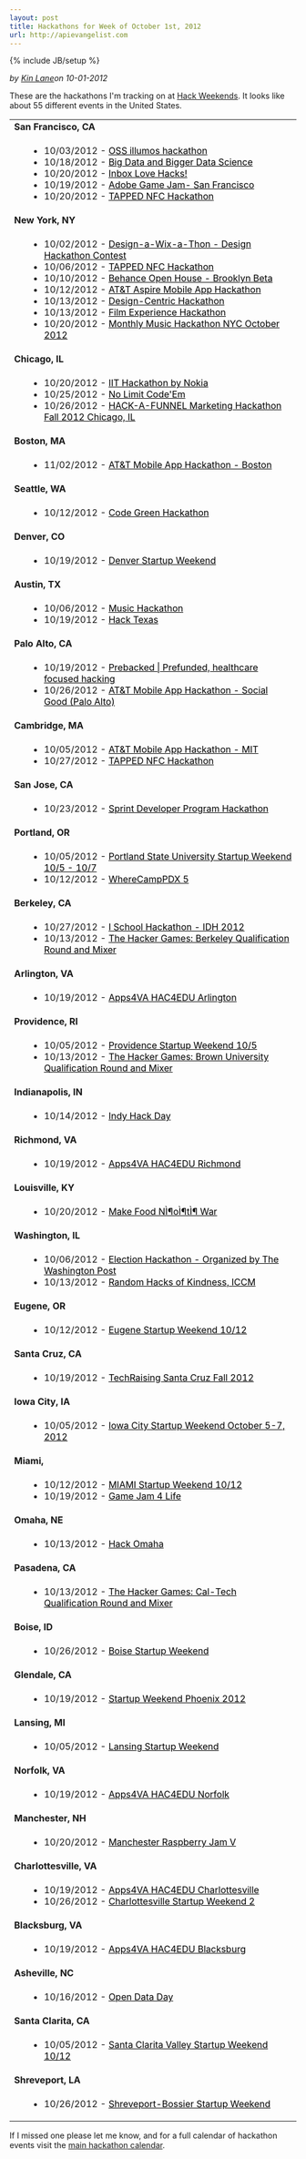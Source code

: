 ```yaml
---
layout: post
title: Hackathons for Week of October 1st, 2012
url: http://apievangelist.com
---
```

{% include JB/setup %}<div><i><span class="small">by</span> <a href="https://plus.google.com/106460238807821851374" rel="author">Kin Lane</a><span class="small">on</span> <span class="post-date">10-01-2012</span></i><p>These are the hackathons I'm tracking on at <a href="/" target="_blank">Hack Weekends</a>.  It looks like about 55 different events in the United States.</p>
<table width="90%">
<tbody>
<tr>
<td colspan="2"><strong>San Francisco, CA</strong> <!--<a href="city.php?City=San Francisco&State=CA" _mce_href="/admin/blog/city.php?City=San Francisco&State=CA">San Francisco, CA</strong></a>--></td>
</tr>
<tr>
<td width="5%">&nbsp;</td>
<td>
<ul>
<li>10/03/2012 - <a style="color: #000;" href="http://illumos2012hackathon-SRCH.eventbrite.com">OSS illumos hackathon</a></li>
<li>10/18/2012 - <a style="color: #000;" href="http://www.eventbrite.com/event/4489576444/SRCH">Big Data and Bigger Data Science</a></li>
<li>10/20/2012 - <a style="color: #000;" href="http://inboxlovehacks-SRCH.eventbrite.com">Inbox Love Hacks!</a></li>
<li>10/19/2012 - <a style="color: #000;" href="http://adobegamejamsf-SRCH.eventbrite.com">Adobe Game Jam- San Francisco</a></li>
<li>10/20/2012 - <a style="color: #000;" href="http://tappedsfo-SRCH.eventbrite.com">TAPPED NFC Hackathon</a></li>
</ul>
</td>
</tr>
<tr>
<td colspan="2"><strong>New York, NY</strong> <!--<a href="city.php?City=New York&State=NY" _mce_href="/admin/blog/city.php?City=New York&State=NY">New York, NY</strong></a>--></td>
</tr>
<tr>
<td width="5%">&nbsp;</td>
<td>
<ul>
<li>10/02/2012 - <a style="color: #000;" href="http://wixathon-SRCH.eventbrite.com">Design-a-Wix-a-Thon - Design Hackathon Contest</a></li>
<li>10/06/2012 - <a style="color: #000;" href="http://tappednyc-SRCH.eventbrite.com">TAPPED NFC Hackathon</a></li>
<li>10/10/2012 - <a style="color: #000;" href="http://www.eventbrite.com/event/4422166820/SRCH">Behance Open House - Brooklyn Beta</a></li>
<li>10/12/2012 - <a style="color: #000;" href="http://mobileappedunyc-SRCH.eventbrite.com">AT&amp;T Aspire Mobile App Hackathon</a></li>
<li>10/13/2012 - <a style="color: #000;" href="http://merge-hack-SRCH.eventbrite.com">Design-Centric Hackathon</a></li>
<li>10/13/2012 - <a style="color: #000;" href="http://hackingfilm-SRCH.eventbrite.com">Film Experience Hackathon</a></li>
<li>10/20/2012 - <a style="color: #000;" href="http://monthlymusichackathonoct2012-SRCH.eventbrite.com">Monthly Music Hackathon NYC October 2012</a></li>
</ul>
</td>
</tr>
<tr>
<td colspan="2"><strong>Chicago, IL</strong> <!--<a href="city.php?City=Chicago&State=IL" _mce_href="/admin/blog/city.php?City=Chicago&State=IL">Chicago, IL</strong></a>--></td>
</tr>
<tr>
<td width="5%">&nbsp;</td>
<td>
<ul>
<li>10/20/2012 - <a style="color: #000;" href="http://iithackathon-SRCH.eventbrite.com">IIT Hackathon by Nokia</a></li>
<li>10/25/2012 - <a style="color: #000;" href="http://nolimitcodeem-SRCH.eventbrite.com">No Limit Code'Em</a></li>
<li>10/26/2012 - <a style="color: #000;" href="http://marketing-hackathon-SRCH.eventbrite.com">HACK-A-FUNNEL Marketing Hackathon Fall 2012 Chicago, IL</a></li>
</ul>
</td>
</tr>
<tr>
<td colspan="2"><strong>Boston, MA</strong> <!--<a href="city.php?City=Boston&State=MA" _mce_href="/admin/blog/city.php?City=Boston&State=MA">Boston, MA</strong></a>--></td>
</tr>
<tr>
<td width="5%">&nbsp;</td>
<td>
<ul>
<li>11/02/2012 - <a style="color: #000;" href="http://mobileappboston-SRCH.eventbrite.com">AT&amp;T Mobile App Hackathon - Boston</a></li>
</ul>
</td>
</tr>
<tr>
<td colspan="2"><strong>Seattle, WA</strong> <!--<a href="city.php?City=Seattle&State=WA" _mce_href="/admin/blog/city.php?City=Seattle&State=WA">Seattle, WA</strong></a>--></td>
</tr>
<tr>
<td width="5%">&nbsp;</td>
<td>
<ul>
<li>10/12/2012 - <a style="color: #000;" href="http://codegreenhack-SRCH.eventbrite.com">Code Green Hackathon</a></li>
</ul>
</td>
</tr>
<tr>
<td colspan="2"><strong>Denver, CO</strong> <!--<a href="city.php?City=Denver&State=CO" _mce_href="/admin/blog/city.php?City=Denver&State=CO">Denver, CO</strong></a>--></td>
</tr>
<tr>
<td width="5%">&nbsp;</td>
<td>
<ul>
<li>10/19/2012 - <a style="color: #000;" href="http://www.eventbrite.com/event/4191597180/SRCH">Denver Startup Weekend</a></li>
</ul>
</td>
</tr>
<tr>
<td colspan="2"><strong>Austin, TX</strong> <!--<a href="city.php?City=Austin&State=TX" _mce_href="/admin/blog/city.php?City=Austin&State=TX">Austin, TX</strong></a>--></td>
</tr>
<tr>
<td width="5%">&nbsp;</td>
<td>
<ul>
<li>10/06/2012 - <a style="color: #000;" href="http://austinmusichacks-SRCH.eventbrite.com">Music Hackathon</a></li>
<li>10/19/2012 - <a style="color: #000;" href="http://hacktexas-SRCH.eventbrite.com">Hack Texas</a></li>
</ul>
</td>
</tr>
<tr>
<td colspan="2"><strong>Palo Alto, CA</strong> <!--<a href="city.php?City=Palo Alto&State=CA" _mce_href="/admin/blog/city.php?City=Palo Alto&State=CA">Palo Alto, CA</strong></a>--></td>
</tr>
<tr>
<td width="5%">&nbsp;</td>
<td>
<ul>
<li>10/19/2012 - <a style="color: #000;" href="http://prebackedhealth1-SRCH.eventbrite.com">Prebacked | Prefunded, healthcare focused hacking</a></li>
<li>10/26/2012 - <a style="color: #000;" href="http://mobileappsocialgoodpa-SRCH.eventbrite.com">AT&amp;T Mobile App Hackathon - Social Good (Palo Alto)</a></li>
</ul>
</td>
</tr>
<tr>
<td colspan="2"><strong>Cambridge, MA</strong> <!--<a href="city.php?City=Cambridge&State=MA" _mce_href="/admin/blog/city.php?City=Cambridge&State=MA">Cambridge, MA</strong></a>--></td>
</tr>
<tr>
<td width="5%">&nbsp;</td>
<td>
<ul>
<li>10/05/2012 - <a style="color: #000;" href="http://mobileappmit-SRCH.eventbrite.com">AT&amp;T Mobile App Hackathon - MIT</a></li>
<li>10/27/2012 - <a style="color: #000;" href="http://tappedbos-SRCH.eventbrite.com">TAPPED NFC Hackathon</a></li>
</ul>
</td>
</tr>
<tr>
<td colspan="2"><strong>San Jose, CA</strong> <!--<a href="city.php?City=San Jose&State=CA" _mce_href="/admin/blog/city.php?City=San Jose&State=CA">San Jose, CA</strong></a>--></td>
</tr>
<tr>
<td width="5%">&nbsp;</td>
<td>
<ul>
<li>10/23/2012 - <a style="color: #000;" href="http://sprinthackathon-SRCH.eventbrite.com">Sprint Developer Program Hackathon</a></li>
</ul>
</td>
</tr>
<tr>
<td colspan="2"><strong>Portland, OR</strong> <!--<a href="city.php?City=Portland&State=OR" _mce_href="/admin/blog/city.php?City=Portland&State=OR">Portland, OR</strong></a>--></td>
</tr>
<tr>
<td width="5%">&nbsp;</td>
<td>
<ul>
<li>10/05/2012 - <a style="color: #000;" href="http://www.eventbrite.com/event/3797817374/SRCH">Portland State University Startup Weekend 10/5 - 10/7</a></li>
<li>10/12/2012 - <a style="color: #000;" href="http://wherecamppdx5-SRCH.eventbrite.com">WhereCampPDX 5</a></li>
</ul>
</td>
</tr>
<tr>
<td colspan="2"><strong>Berkeley, CA</strong> <!--<a href="city.php?City=Berkeley&State=CA" _mce_href="/admin/blog/city.php?City=Berkeley&State=CA">Berkeley, CA</strong></a>--></td>
</tr>
<tr>
<td width="5%">&nbsp;</td>
<td>
<ul>
<li>10/27/2012 - <a style="color: #000;" href="http://idh2012berkeley-SRCH.eventbrite.com">I School Hackathon - IDH 2012</a></li>
<li>10/13/2012 - <a style="color: #000;" href="http://berkelyhackergames-SRCH.eventbrite.com">The Hacker Games: Berkeley Qualification Round and Mixer</a></li>
</ul>
</td>
</tr>
<tr>
<td colspan="2"><strong>Arlington, VA</strong> <!--<a href="city.php?City=Arlington&State=VA" _mce_href="/admin/blog/city.php?City=Arlington&State=VA">Arlington, VA</strong></a>--></td>
</tr>
<tr>
<td width="5%">&nbsp;</td>
<td>
<ul>
<li>10/19/2012 - <a style="color: #000;" href="http://apps4vahac4edu_arl-SRCH.eventbrite.com">Apps4VA HAC4EDU Arlington</a></li>
</ul>
</td>
</tr>
<tr>
<td colspan="2"><strong>Providence, RI</strong> <!--<a href="city.php?City=Providence&State=RI" _mce_href="/admin/blog/city.php?City=Providence&State=RI">Providence, RI</strong></a>--></td>
</tr>
<tr>
<td width="5%">&nbsp;</td>
<td>
<ul>
<li>10/05/2012 - <a style="color: #000;" href="http://swprovidence1005-SRCH.eventbrite.com">Providence Startup Weekend 10/5</a></li>
<li>10/13/2012 - <a style="color: #000;" href="http://brownhackergames-SRCH.eventbrite.com">The Hacker Games: Brown University Qualification Round and Mixer</a></li>
</ul>
</td>
</tr>
<tr>
<td colspan="2"><strong>Indianapolis, IN</strong> <!--<a href="city.php?City=Indianapolis&State=IN" _mce_href="/admin/blog/city.php?City=Indianapolis&State=IN">Indianapolis, IN</strong></a>--></td>
</tr>
<tr>
<td width="5%">&nbsp;</td>
<td>
<ul>
<li>10/14/2012 - <a style="color: #000;" href="http://indyhackday_oct14-SRCH.eventbrite.com">Indy Hack Day</a></li>
</ul>
</td>
</tr>
<tr>
<td colspan="2"><strong>Richmond, VA</strong> <!--<a href="city.php?City=Richmond&State=VA" _mce_href="/admin/blog/city.php?City=Richmond&State=VA">Richmond, VA</strong></a>--></td>
</tr>
<tr>
<td width="5%">&nbsp;</td>
<td>
<ul>
<li>10/19/2012 - <a style="color: #000;" href="http://apps4vahac4edu_rich-SRCH.eventbrite.com">Apps4VA HAC4EDU Richmond</a></li>
</ul>
</td>
</tr>
<tr>
<td colspan="2"><strong>Louisville, KY</strong> <!--<a href="city.php?City=Louisville&State=KY" _mce_href="/admin/blog/city.php?City=Louisville&State=KY">Louisville, KY</strong></a>--></td>
</tr>
<tr>
<td width="5%">&nbsp;</td>
<td>
<ul>
<li>10/20/2012 - <a style="color: #000;" href="http://lvl1makefoodnotwar2012-SRCH.eventbrite.com">Make Food NÌ¶oÌ¶tÌ¶ War</a></li>
</ul>
</td>
</tr>
<tr>
<td colspan="2"><strong>Washington, IL</strong> <!--<a href="city.php?City=Washington&State=IL" _mce_href="/admin/blog/city.php?City=Washington&State=IL">Washington, IL</strong></a>--></td>
</tr>
<tr>
<td width="5%">&nbsp;</td>
<td>
<ul>
<li>10/06/2012 - <a style="color: #000;" href="http://electionhackathon-SRCH.eventbrite.com">Election Hackathon - Organized by The Washington Post</a></li>
<li>10/13/2012 - <a style="color: #000;" href="http://iccmrhok-SRCH.eventbrite.com">Random Hacks of Kindness, ICCM</a></li>
</ul>
</td>
</tr>
<tr>
<td colspan="2"><strong>Eugene, OR</strong> <!--<a href="city.php?City=Eugene&State=OR" _mce_href="/admin/blog/city.php?City=Eugene&State=OR">Eugene, OR</strong></a>--></td>
</tr>
<tr>
<td width="5%">&nbsp;</td>
<td>
<ul>
<li>10/12/2012 - <a style="color: #000;" href="http://www.eventbrite.com/event/3898993996/SRCH">Eugene Startup Weekend 10/12</a></li>
</ul>
</td>
</tr>
<tr>
<td colspan="2"><strong>Santa Cruz, CA</strong> <!--<a href="city.php?City=Santa Cruz&State=CA" _mce_href="/admin/blog/city.php?City=Santa Cruz&State=CA">Santa Cruz, CA</strong></a>--></td>
</tr>
<tr>
<td width="5%">&nbsp;</td>
<td>
<ul>
<li>10/19/2012 - <a style="color: #000;" href="http://techraisingfall2012-SRCH.eventbrite.com">TechRaising Santa Cruz Fall 2012</a></li>
</ul>
</td>
</tr>
<tr>
<td colspan="2"><strong>Iowa City, IA</strong> <!--<a href="city.php?City=Iowa City&State=IA" _mce_href="/admin/blog/city.php?City=Iowa City&State=IA">Iowa City, IA</strong></a>--></td>
</tr>
<tr>
<td width="5%">&nbsp;</td>
<td>
<ul>
<li>10/05/2012 - <a style="color: #000;" href="http://www.eventbrite.com/event/2851656381/SRCH">Iowa City Startup Weekend October 5-7, 2012</a></li>
</ul>
</td>
</tr>
<tr>
<td colspan="2"><strong>Miami, </strong> <!--<a href="city.php?City=Miami&State=" _mce_href="/admin/blog/city.php?City=Miami&State=">Miami, </strong></a>--></td>
</tr>
<tr>
<td width="5%">&nbsp;</td>
<td>
<ul>
<li>10/12/2012 - <a style="color: #000;" href="http://swmiami1012-SRCH.eventbrite.com">MIAMI Startup Weekend 10/12</a></li>
<li>10/19/2012 - <a style="color: #000;" href="http://gamejam4life-SRCH.eventbrite.com">Game Jam 4 Life</a></li>
</ul>
</td>
</tr>
<tr>
<td colspan="2"><strong>Omaha, NE</strong> <!--<a href="city.php?City=Omaha&State=NE" _mce_href="/admin/blog/city.php?City=Omaha&State=NE">Omaha, NE</strong></a>--></td>
</tr>
<tr>
<td width="5%">&nbsp;</td>
<td>
<ul>
<li>10/13/2012 - <a style="color: #000;" href="http://hackomaha.com/">Hack Omaha</a></li>
</ul>
</td>
</tr>
<tr>
<td colspan="2"><strong>Pasadena, CA</strong> <!--<a href="city.php?City=Pasadena&State=CA" _mce_href="/admin/blog/city.php?City=Pasadena&State=CA">Pasadena, CA</strong></a>--></td>
</tr>
<tr>
<td width="5%">&nbsp;</td>
<td>
<ul>
<li>10/13/2012 - <a style="color: #000;" href="http://caltechhackergames-SRCH.eventbrite.com">The Hacker Games: Cal-Tech Qualification Round and Mixer</a></li>
</ul>
</td>
</tr>
<tr>
<td colspan="2"><strong>Boise, ID</strong> <!--<a href="city.php?City=Boise&State=ID" _mce_href="/admin/blog/city.php?City=Boise&State=ID">Boise, ID</strong></a>--></td>
</tr>
<tr>
<td width="5%">&nbsp;</td>
<td>
<ul>
<li>10/26/2012 - <a style="color: #000;" href="http://www.eventbrite.com/event/3777486564/SRCH">Boise Startup Weekend</a></li>
</ul>
</td>
</tr>
<tr>
<td colspan="2"><strong>Glendale, CA</strong> <!--<a href="city.php?City=Glendale&State=CA" _mce_href="/admin/blog/city.php?City=Glendale&State=CA">Glendale, CA</strong></a>--></td>
</tr>
<tr>
<td width="5%">&nbsp;</td>
<td>
<ul>
<li>10/19/2012 - <a style="color: #000;" href="http://swphx2012-SRCH.eventbrite.com">Startup Weekend Phoenix 2012</a></li>
</ul>
</td>
</tr>
<tr>
<td colspan="2"><strong>Lansing, MI</strong> <!--<a href="city.php?City=Lansing&State=MI" _mce_href="/admin/blog/city.php?City=Lansing&State=MI">Lansing, MI</strong></a>--></td>
</tr>
<tr>
<td width="5%">&nbsp;</td>
<td>
<ul>
<li>10/05/2012 - <a style="color: #000;" href="http://swlansing5-SRCH.eventbrite.com">Lansing Startup Weekend</a></li>
</ul>
</td>
</tr>
<tr>
<td colspan="2"><strong>Norfolk, VA</strong> <!--<a href="city.php?City=Norfolk&State=VA" _mce_href="/admin/blog/city.php?City=Norfolk&State=VA">Norfolk, VA</strong></a>--></td>
</tr>
<tr>
<td width="5%">&nbsp;</td>
<td>
<ul>
<li>10/19/2012 - <a style="color: #000;" href="http://apps4vahac4edu_nor-SRCH.eventbrite.com">Apps4VA HAC4EDU Norfolk</a></li>
</ul>
</td>
</tr>
<tr>
<td colspan="2"><strong>Manchester, NH</strong> <!--<a href="city.php?City=Manchester&State=NH" _mce_href="/admin/blog/city.php?City=Manchester&State=NH">Manchester, NH</strong></a>--></td>
</tr>
<tr>
<td width="5%">&nbsp;</td>
<td>
<ul>
<li>10/20/2012 - <a style="color: #000;" href="http://mcrraspjam5-SRCH.eventbrite.com">Manchester Raspberry Jam V</a></li>
</ul>
</td>
</tr>
<tr>
<td colspan="2"><strong>Charlottesville, VA</strong> <!--<a href="city.php?City=Charlottesville&State=VA" _mce_href="/admin/blog/city.php?City=Charlottesville&State=VA">Charlottesville, VA</strong></a>--></td>
</tr>
<tr>
<td width="5%">&nbsp;</td>
<td>
<ul>
<li>10/19/2012 - <a style="color: #000;" href="http://apps4vahac4edu_chr-SRCH.eventbrite.com">Apps4VA HAC4EDU Charlottesville</a></li>
<li>10/26/2012 - <a style="color: #000;" href="http://swcharlottesvillegew-SRCH.eventbrite.com">Charlottesville Startup Weekend 2</a></li>
</ul>
</td>
</tr>
<tr>
<td colspan="2"><strong>Blacksburg, VA</strong> <!--<a href="city.php?City=Blacksburg&State=VA" _mce_href="/admin/blog/city.php?City=Blacksburg&State=VA">Blacksburg, VA</strong></a>--></td>
</tr>
<tr>
<td width="5%">&nbsp;</td>
<td>
<ul>
<li>10/19/2012 - <a style="color: #000;" href="http://apps4vahac4edu_blk-SRCH.eventbrite.com">Apps4VA HAC4EDU Blacksburg</a></li>
</ul>
</td>
</tr>
<tr>
<td colspan="2"><strong>Asheville, NC</strong> <!--<a href="city.php?City=Asheville&State=NC" _mce_href="/admin/blog/city.php?City=Asheville&State=NC">Asheville, NC</strong></a>--></td>
</tr>
<tr>
<td width="5%">&nbsp;</td>
<td>
<ul>
<li>10/16/2012 - <a style="color: #000;" href="http://odd2012-SRCH.eventbrite.com">Open Data Day</a></li>
</ul>
</td>
</tr>
<tr>
<td colspan="2"><strong>Santa Clarita, CA</strong> <!--<a href="city.php?City=Santa Clarita&State=CA" _mce_href="/admin/blog/city.php?City=Santa Clarita&State=CA">Santa Clarita, CA</strong></a>--></td>
</tr>
<tr>
<td width="5%">&nbsp;</td>
<td>
<ul>
<li>10/05/2012 - <a style="color: #000;" href="http://www.eventbrite.com/event/3889030194/SRCH">Santa Clarita Valley Startup Weekend 10/12</a></li>
</ul>
</td>
</tr>
<tr>
<td colspan="2"><strong>Shreveport, LA</strong> <!--<a href="city.php?City=Shreveport&State=LA" _mce_href="/admin/blog/city.php?City=Shreveport&State=LA">Shreveport, LA</strong></a>--></td>
</tr>
<tr>
<td width="5%">&nbsp;</td>
<td>
<ul>
<li>10/26/2012 - <a style="color: #000;" href="http://www.eventbrite.com/event/4069257258/SRCH">Shreveport-Bossier Startup Weekend</a></li>
</ul>
</td>
</tr>
</tbody>
</table>
<p>If I missed one please let me know, and for a full calendar of hackathon events visit the&nbsp;<a title="Hackathon Calendar" href="/">main hackathon calendar</a><span>.</span></p>